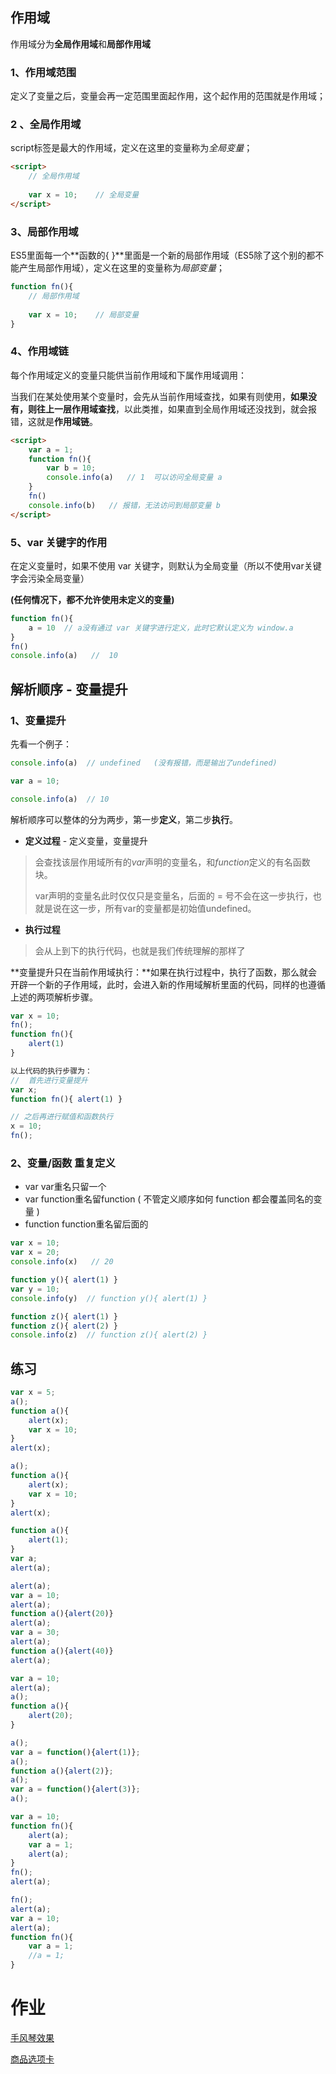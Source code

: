 ## 作用域

作用域分为**全局作用域**和**局部作用域**

### 1、作用域范围

定义了变量之后，变量会再一定范围里面起作用，这个起作用的范围就是作用域；

### 2 、全局作用域

script标签是最大的作用域，定义在这里的变量称为*全局变量*；

```html
<script>
    // 全局作用域
    
    var x = 10;    // 全局变量  
</script>
```

### 3、局部作用域

ES5里面每一个**函数的{ }**里面是一个新的局部作用域（ES5除了这个别的都不能产生局部作用域），定义在这里的变量称为*局部变量*；

```js
function fn(){
    // 局部作用域
    
    var x = 10;    // 局部变量
}
```

### 4、作用域链

每个作用域定义的变量只能供当前作用域和下属作用域调用：

当我们在某处使用某个变量时，会先从当前作用域查找，如果有则使用，**如果没有，则往上一层作用域查找**，以此类推，如果直到全局作用域还没找到，就会报错，这就是**作用域链**。

```html
<script>
    var a = 1;
    function fn(){
        var b = 10;
        console.info(a)   // 1  可以访问全局变量 a
    }
    fn()
    console.info(b)   // 报错，无法访问到局部变量 b
</script>
```

### 5、var 关键字的作用

在定义变量时，如果不使用 var 关键字，则默认为全局变量（所以不使用var关键字会污染全局变量）

**(任何情况下，都不允许使用未定义的变量)**

```js
function fn(){
    a = 10  // a没有通过 var 关键字进行定义，此时它默认定义为 window.a 
}
fn()
console.info(a)   //  10
```

## 解析顺序 - 变量提升

### 1、变量提升

先看一个例子：

```js
console.info(a)  // undefined   (没有报错，而是输出了undefined)

var a = 10;

console.info(a)  // 10 
```

解析顺序可以整体的分为两步，第一步**定义**，第二步**执行**。

- **定义过程** - 定义变量，变量提升

> 会查找该层作用域所有的*var*声明的变量名，和*function*定义的有名函数块。
>
> var声明的变量名此时仅仅只是变量名，后面的 = 号不会在这一步执行，也就是说在这一步，所有var的变量都是初始值undefined。

- **执行过程**

> 会从上到下的执行代码，也就是我们传统理解的那样了

**变量提升只在当前作用域执行：**如果在执行过程中，执行了函数，那么就会开辟一个新的子作用域，此时，会进入新的作用域解析里面的代码，同样的也遵循上述的两项解析步骤。

```js
var x = 10;
fn();
function fn(){
    alert(1)
}

以上代码的执行步骤为：
//  首先进行变量提升
var x;
function fn(){ alert(1) }   

// 之后再进行赋值和函数执行
x = 10;
fn();
```

### 2、变量/函数 重复定义

- var var重名只留一个
- var function重名留function ( 不管定义顺序如何 function 都会覆盖同名的变量 )
- function function重名留后面的

```js
var x = 10;
var x = 20;
console.info(x)   // 20

function y(){ alert(1) }
var y = 10;
console.info(y)  // function y(){ alert(1) }

function z(){ alert(1) }
function z(){ alert(2) }
console.info(z)  // function z(){ alert(2) }
```

## 练习

```js
var x = 5;
a();
function a(){
    alert(x);
    var x = 10;
}
alert(x);
```

```js
a();
function a(){
    alert(x);
    var x = 10;
}
alert(x);
```

```js
function a(){
    alert(1);
}
var a;
alert(a);
```

```js
alert(a);
var a = 10;
alert(a);
function a(){alert(20)}
alert(a);
var a = 30;
alert(a);
function a(){alert(40)}
alert(a);
```

```js
var a = 10;
alert(a);
a();
function a(){
    alert(20);
}
```

```js
a();
var a = function(){alert(1)};
a();
function a(){alert(2)};
a();
var a = function(){alert(3)};
a();
```

```js
var a = 10;
function fn(){
    alert(a);
    var a = 1;
    alert(a);
}
fn();
alert(a);
```

```js
fn();
alert(a);
var a = 10;
alert(a);
function fn(){
    var a = 1;
    //a = 1;
}
```



# 作业

[手风琴效果](https://gitrty.github.io/js-work/17-%E6%89%8B%E9%A3%8E%E7%90%B4banner.html)

[商品选项卡](https://gitrty.github.io/js-work/18-%E9%80%89%E9%A1%B9%E5%8D%A1.html)

